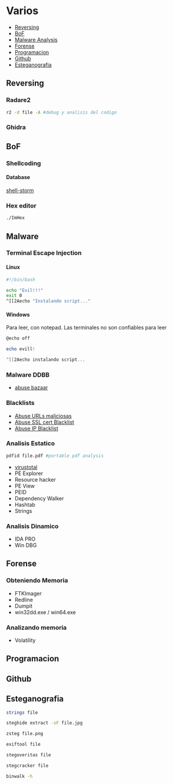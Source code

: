 # Varios

* [Reversing](https://github.com/HerculesRD/HerculesDocs/edit/main/Varios#Reversing)
* [BoF](https://github.com/HerculesRD/HerculesDocs/edit/main/Varios#BoF)
* [Malware Analysis](https://github.com/HerculesRD/HerculesDocs/edit/main/Varios#Malware)
* [Forense](https://github.com/HerculesRD/HerculesDocs/edit/main/Varios#Forense)
* [Programacion](https://github.com/HerculesRD/HerculesDocs/edit/main/Varios#Programacion)
* [Github](https://github.com/HerculesRD/HerculesDocs/edit/main/Varios#Github)
* [Esteganografia](https://github.com/HerculesRD/HerculesDocs/edit/main/Varios#Esteganografia)


## Reversing

### Radare2

```bash
r2 -d file -A #debug y analisis del codigo
```

### Ghidra

## BoF

### Shellcoding

#### Database

[shell-storm](http://shell-storm.org/shellcode/)

### Hex editor

```bash
./ImHex
```

## Malware 

### Terminal Escape Injection

#### Linux

```bash
#!/bin/bash

echo "Evil!!!"
exit 0
^[[2Aecho "Instalando script..."
```

#### Windows

Para leer, con notepad. Las terminales no son confiables para leer
```powershell
@echo off

echo evill!

^[[2Aecho instalando script...
```

### Malware DDBB

* [abuse bazaar](https://bazaar.abuse.ch/browse/)

### Blacklists

* [Abuse URLs maliciosas](https://urlhaus.abuse.ch/browse/)
* [Abuse SSL cert Blacklist](https://sslbl.abuse.ch/blacklist/)
* [Abuse IP Blacklist](https://feodotracker.abuse.ch/blocklist/)

### Analisis Estatico

```bash
pdfid file.pdf #portable pdf analysis
```

* [virustotal](virustotal.com)
* PE Explorer
* Resource hacker
* PE View
* PEID
* Dependency Walker
* Hashtab
* Strings

### Analisis Dinamico

* IDA PRO
* Win DBG

## Forense

### Obteniendo Memoria

* FTKImager
* Redline
* Dumpit
* win32dd.exe / win64.exe

### Analizando memoria

* Volatility

## Programacion
## Github
## Esteganografia

```bash
strings file
```

```bash
steghide extract -sF file.jpg
```

```bash
zsteg file.png
```

```bash
exiftool file
```

```bash
stegoveritas file
```

```bash
stegcracker file
```

```bash
binwalk -h
```





